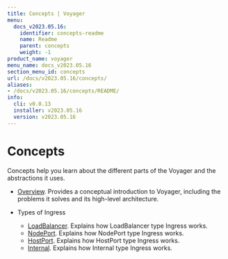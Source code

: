 ```yaml
---
title: Concepts | Voyager
menu:
  docs_v2023.05.16:
    identifier: concepts-readme
    name: Readme
    parent: concepts
    weight: -1
product_name: voyager
menu_name: docs_v2023.05.16
section_menu_id: concepts
url: /docs/v2023.05.16/concepts/
aliases:
- /docs/v2023.05.16/concepts/README/
info:
  cli: v0.0.13
  installer: v2023.05.16
  version: v2023.05.16
---
```


# Concepts

Concepts help you learn about the different parts of the Voyager and the abstractions it uses.

- [Overview](/docs/v2023.05.16/concepts/overview). Provides a conceptual introduction to Voyager, including the problems it solves and its high-level architecture.

- Types of Ingress
  - [LoadBalancer](/docs/v2023.05.16/concepts/ingress-types/loadbalancer). Explains how LoadBalancer type Ingress works.
  - [NodePort](/docs/v2023.05.16/concepts/ingress-types/nodeport). Explains how NodePort type Ingress works.
  - [HostPort](/docs/v2023.05.16/concepts/ingress-types/hostport). Explains how HostPort type Ingress works.
  - [Internal](/docs/v2023.05.16/concepts/ingress-types/internal). Explains how Internal type Ingress works.
